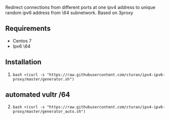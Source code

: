 Redirect connections from different ports at one ipv4 address to unique random ipv6 address from \64 subnetwork. Based on 3proxy


## Requirements
- Centos 7
- Ipv6 \64

## Installation

1. `bash <(curl -s "https://raw.githubusercontent.com/cturan/ipv4-ipv6-proxy/master/generator.sh")`


## automated vultr /64
2. `bash <(curl -s "https://raw.githubusercontent.com/cturan/ipv4-ipv6-proxy/master/generator_auto.sh")`
